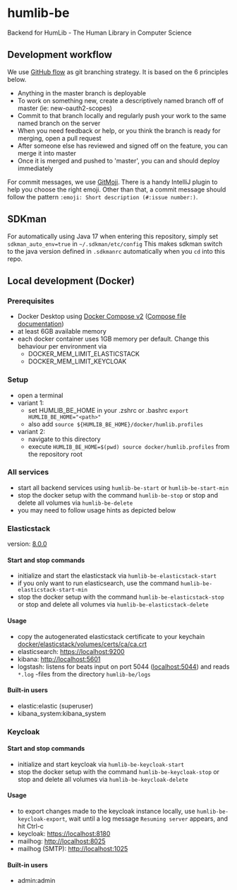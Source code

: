 # humlib-be
Backend for HumLib - The Human Library in Computer Science

## Development workflow
We use [GitHub flow](https://githubflow.github.io/) as git branching strategy. It is based on the 6 principles below.

- Anything in the master branch is deployable
- To work on something new, create a descriptively named branch off of master (ie: new-oauth2-scopes)
- Commit to that branch locally and regularly push your work to the same named branch on the server
- When you need feedback or help, or you think the branch is ready for merging, open a pull request
- After someone else has reviewed and signed off on the feature, you can merge it into master
- Once it is merged and pushed to 'master', you can and should deploy immediately

For commit messages, we use [GitMoji](https://gitmoji.dev/). There is a handy IntelliJ plugin to help you choose the right emoji.
Other than that, a commit message should follow the pattern `:emoji: Short description (#:issue number:)`.

## SDKman
For automatically using Java 17 when entering this repository, simply set `sdkman_auto_env=true` in `~/.sdkman/etc/config`
This makes sdkman switch to the java version defined in `.sdkmanrc` automatically when you `cd` into this repo.

## Local development (Docker)

### Prerequisites

- Docker Desktop
  using [Docker Compose v2](https://docs.docker.com/compose/cli-command/) ([Compose file documentation](https://github.com/compose-spec/compose-spec/blob/master/spec.md))
- at least 6GB available memory
- each docker container uses 1GB memory per default. Change this behaviour per environment via
    - DOCKER_MEM_LIMIT_ELASTICSTACK
    - DOCKER_MEM_LIMIT_KEYCLOAK

### Setup

- open a terminal
- variant 1:
  - set HUMLIB_BE_HOME in your .zshrc or .bashrc `export HUMLIB_BE_HOME="<path>"`
  - also add `source ${HUMLIB_BE_HOME}/docker/humlib.profiles`
- variant 2:
  - navigate to this directory
  - execute `HUMLIB_BE_HOME=$(pwd) source docker/humlib.profiles` from the repository root

### All services

- start all backend services using `humlib-be-start` or `humlib-be-start-min`
- stop the docker setup with the command `humlib-be-stop` or stop and delete all volumes via `humlib-be-delete`
- you may need to follow usage hints as depicted below

### Elasticstack

version: [8.0.0](https://www.elastic.co/guide/en/elastic-stack-get-started/8.0/get-started-stack-docker.html#run-docker-secure "documentation")

#### Start and stop commands

- initialize and start the elasticstack via `humlib-be-elasticstack-start`
- if you only want to run elasticsearch, use the command `humlib-be-elasticstack-start-min`
- stop the docker setup with the command `humlib-be-elasticstack-stop` or stop and delete all volumes
  via `humlib-be-elasticstack-delete`

#### Usage

- copy the autogenerated elasticstack certificate to your
  keychain [docker/elasticstack/volumes/certs/ca/ca.crt](docker/elasticstack/volumes/certs/ca/ca.crt 'docker/elasticstack/volumes/certs/ca/ca.crt')
- elasticsearch: [https://localhost:9200](https://localhost:9200 'https://localhost:9200')
- kibana: [http://localhost:5601](http://localhost:5601 'http://localhost:5601')
- logstash: listens for beats input on port 5044 ([localhost:5044](localhost:5044 'localhost:5044')) and reads `*.log`
  -files from the directory `humlib-be/logs`

#### Built-in users

- elastic:elastic (superuser)
- kibana_system:kibana_system

### Keycloak

#### Start and stop commands

- initialize and start keycloak via `humlib-be-keycloak-start`
- stop the docker setup with the command `humlib-be-keycloak-stop` or stop and delete all volumes
  via `humlib-be-keycloak-delete`

#### Usage

- to export changes made to the keycloak instance locally, use `humlib-be-keycloak-export`, wait until a log
  message `Resuming server` appears, and hit Ctrl-c
- keycloak: [https://localhost:8180](https://localhost:8180 'https://localhost:8180')
- mailhog: [http://localhost:8025](http://localhost:8025 'http://localhost:8025')
- mailhog (SMTP): [http://localhost:1025](http://localhost:1025 'http://localhost:8025')

#### Built-in users

- admin:admin
